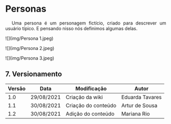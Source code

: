 # Personas
<p style="text-indent: 20px; text-align: justify">
Uma persona é um personagem fictício, criado para descrever um usuário típico. E pensando nisso nós definimos algumas delas.
</p>
 
![](img/Persona 1.jpeg)

![](img/Persona 2.jpeg)

![](img/Persona 3.jpeg)

## 7. Versionamento
Versão|Data      |Modificação         |Autor
------|----------|--------------------|--------
1.0   |29/08/2021|Criação da wiki     | Eduarda Tavares
1.1   |30/08/2021|Criação do conteúdo | Artur de Sousa
1.2   |30/08/2021|Adição do conteúdo  | Mariana Rio